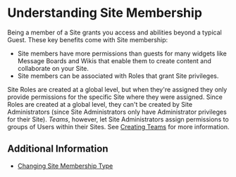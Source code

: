 # Understanding Site Membership

Being a member of a Site grants you access and abilities beyond a typical Guest. These key benefits come with Site membership:

* Site members have more permissions than guests for many widgets like Message Boards and Wikis that enable them to create content and collaborate on your Site.
* Site members can be associated with Roles that grant Site privileges.

Site Roles are created at a global level, but when they're assigned they only provide permissions for the specific Site where they were assigned. Since Roles are created at a global level, they can't be created by Site Administrators (since Site Administrators only have Administrator privileges for their Site). *Teams*, however, let Site Administrators assign permissions to groups of Users within their Sites. See [Creating Teams](./creating-teams-for-sites.md) for more information.

## Additional Information

* [Changing Site Membership Type](../../site-settings/site-users/changing-site-membership-type.md)
